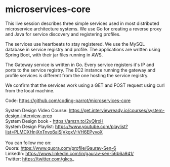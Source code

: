 # microservices-core

This live session describes three simple services used in most distributed microservice architecture systems. We use Go for creating a reverse proxy and Java for service discovery and registering profiles.

The services use heartbeats to stay registered. We use the MySQL database in service registry and profile. The applications are written using Spring Boot, with their jar files running in AWS.

The Gateway service is written in Go. Every service registers it's IP and ports to the service registry. The EC2 instance running the gateway and profile services is different from the one hosting the service registry.

We confirm that the services work using a GET and POST request using curl from the local machine.

Code: https://github.com/coding-parrot/microservices-core

System Design Video Course: https://get.interviewready.io/courses/system-design-interview-prep
<br/>System Design book - https://amzn.to/2yQIrxH
<br/>System Design Playlist: https://www.youtube.com/playlist?list=PLMCXHnjXnTnvo6alSjVkgxV-VH6EPyvoX
<br/><br/>
You can follow me on:
<br/>Quora: https://www.quora.com/profile/Gaurav-Sen-6
<br/>LinkedIn: https://www.linkedin.com/in/gaurav-sen-56b6a941/
<br/>Twitter: https://twitter.com/gkcs_
